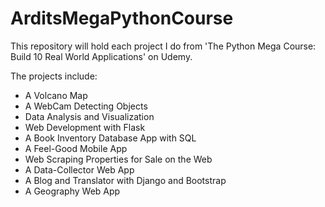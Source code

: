 # ArditsMegaPythonCourse

This repository will hold each project I do from 'The Python Mega Course: Build 10 Real World Applications' on Udemy.

The projects include:
- A Volcano Map
- A WebCam Detecting Objects
- Data Analysis and Visualization
- Web Development with Flask
- A Book Inventory Database App with SQL
- A Feel-Good Mobile App
- Web Scraping Properties for Sale on the Web
- A Data-Collector Web App
- A Blog and Translator with Django and Bootstrap
- A Geography Web App
